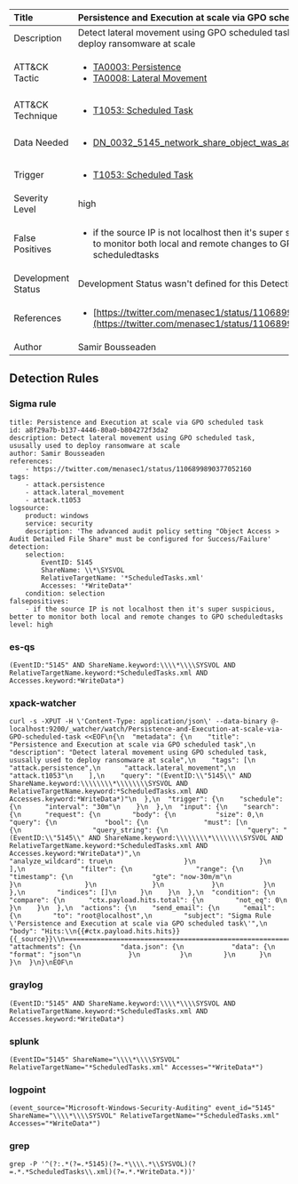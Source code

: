 | Title                | Persistence and Execution at scale via GPO scheduled task                                                                                                                                                 |
|:---------------------|:------------------------------------------------------------------------------------------------------------------------------------------------------------|
| Description          | Detect lateral movement using GPO scheduled task, ususally used to deploy ransomware at scale                                                                                                                                           |
| ATT&amp;CK Tactic    |  <ul><li>[TA0003: Persistence](https://attack.mitre.org/tactics/TA0003)</li><li>[TA0008: Lateral Movement](https://attack.mitre.org/tactics/TA0008)</li></ul>  |
| ATT&amp;CK Technique | <ul><li>[T1053: Scheduled Task](https://attack.mitre.org/techniques/T1053)</li></ul>  |
| Data Needed          | <ul><li>[DN_0032_5145_network_share_object_was_accessed_detailed](../Data_Needed/DN_0032_5145_network_share_object_was_accessed_detailed.md)</li></ul>  |
| Trigger              | <ul><li>[T1053: Scheduled Task](../Triggers/T1053.md)</li></ul>  |
| Severity Level       | high |
| False Positives      | <ul><li>if the source IP is not localhost then it's super suspicious, better to monitor both local and remote changes to GPO scheduledtasks</li></ul>  |
| Development Status   |  Development Status wasn't defined for this Detection Rule yet  |
| References           | <ul><li>[https://twitter.com/menasec1/status/1106899890377052160](https://twitter.com/menasec1/status/1106899890377052160)</li></ul>  |
| Author               | Samir Bousseaden |


## Detection Rules

### Sigma rule

```
title: Persistence and Execution at scale via GPO scheduled task
id: a8f29a7b-b137-4446-80a0-b804272f3da2
description: Detect lateral movement using GPO scheduled task, ususally used to deploy ransomware at scale
author: Samir Bousseaden
references:
    - https://twitter.com/menasec1/status/1106899890377052160
tags:
    - attack.persistence
    - attack.lateral_movement
    - attack.t1053
logsource:
    product: windows
    service: security
    description: 'The advanced audit policy setting "Object Access > Audit Detailed File Share" must be configured for Success/Failure'
detection:
    selection:
        EventID: 5145
        ShareName: \\*\SYSVOL
        RelativeTargetName: '*ScheduledTasks.xml'
        Accesses: '*WriteData*'
    condition: selection
falsepositives: 
    - if the source IP is not localhost then it's super suspicious, better to monitor both local and remote changes to GPO scheduledtasks
level: high

```





### es-qs
    
```
(EventID:"5145" AND ShareName.keyword:\\\\*\\\\SYSVOL AND RelativeTargetName.keyword:*ScheduledTasks.xml AND Accesses.keyword:*WriteData*)
```


### xpack-watcher
    
```
curl -s -XPUT -H \'Content-Type: application/json\' --data-binary @- localhost:9200/_watcher/watch/Persistence-and-Execution-at-scale-via-GPO-scheduled-task <<EOF\n{\n  "metadata": {\n    "title": "Persistence and Execution at scale via GPO scheduled task",\n    "description": "Detect lateral movement using GPO scheduled task, ususally used to deploy ransomware at scale",\n    "tags": [\n      "attack.persistence",\n      "attack.lateral_movement",\n      "attack.t1053"\n    ],\n    "query": "(EventID:\\"5145\\" AND ShareName.keyword:\\\\\\\\*\\\\\\\\SYSVOL AND RelativeTargetName.keyword:*ScheduledTasks.xml AND Accesses.keyword:*WriteData*)"\n  },\n  "trigger": {\n    "schedule": {\n      "interval": "30m"\n    }\n  },\n  "input": {\n    "search": {\n      "request": {\n        "body": {\n          "size": 0,\n          "query": {\n            "bool": {\n              "must": [\n                {\n                  "query_string": {\n                    "query": "(EventID:\\"5145\\" AND ShareName.keyword:\\\\\\\\*\\\\\\\\SYSVOL AND RelativeTargetName.keyword:*ScheduledTasks.xml AND Accesses.keyword:*WriteData*)",\n                    "analyze_wildcard": true\n                  }\n                }\n              ],\n              "filter": {\n                "range": {\n                  "timestamp": {\n                    "gte": "now-30m/m"\n                  }\n                }\n              }\n            }\n          }\n        },\n        "indices": []\n      }\n    }\n  },\n  "condition": {\n    "compare": {\n      "ctx.payload.hits.total": {\n        "not_eq": 0\n      }\n    }\n  },\n  "actions": {\n    "send_email": {\n      "email": {\n        "to": "root@localhost",\n        "subject": "Sigma Rule \'Persistence and Execution at scale via GPO scheduled task\'",\n        "body": "Hits:\\n{{#ctx.payload.hits.hits}}{{_source}}\\n================================================================================\\n{{/ctx.payload.hits.hits}}",\n        "attachments": {\n          "data.json": {\n            "data": {\n              "format": "json"\n            }\n          }\n        }\n      }\n    }\n  }\n}\nEOF\n
```


### graylog
    
```
(EventID:"5145" AND ShareName.keyword:\\\\*\\\\SYSVOL AND RelativeTargetName.keyword:*ScheduledTasks.xml AND Accesses.keyword:*WriteData*)
```


### splunk
    
```
(EventID="5145" ShareName="\\\\*\\\\SYSVOL" RelativeTargetName="*ScheduledTasks.xml" Accesses="*WriteData*")
```


### logpoint
    
```
(event_source="Microsoft-Windows-Security-Auditing" event_id="5145" ShareName="\\\\*\\\\SYSVOL" RelativeTargetName="*ScheduledTasks.xml" Accesses="*WriteData*")
```


### grep
    
```
grep -P '^(?:.*(?=.*5145)(?=.*\\\\.*\\SYSVOL)(?=.*.*ScheduledTasks\\.xml)(?=.*.*WriteData.*))'
```



